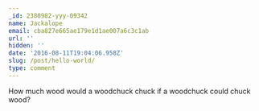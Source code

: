 ```yaml
---
_id: 2380982-yyy-09342
name: Jackalope
email: cba827e665ae179e1d1ae007a6c3c1ab
url: ''
hidden: ''
date: '2016-08-11T19:04:06.958Z'
slug: /post/hello-world/
type: comment
---
```


How much wood would a woodchuck chuck if a woodchuck could chuck wood?
